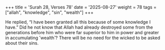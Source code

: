 +++
title = 'Surah 28, Verses 78'
date = '2025-08-27'
weight = 78
tags = ["allah", "knowledge", "sin", "wealth"]
+++

He replied, “I have been granted all this because of some knowledge I have.” Did he not know that Allah had already destroyed some from the generations before him who were far superior to him in power and greater in accumulating ˹wealth˺? There will be no need for the wicked to be asked about their sins. 